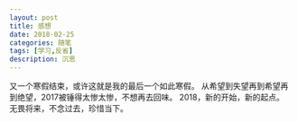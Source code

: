 ```yaml
---
layout: post
title: 感想
date: 2018-02-25
categories: 随笔
tags: [学习,反省]
description: 沉思
---
```


  又一个寒假结束，或许这就是我的最后一个如此寒假。
  从希望到失望再到希望再到绝望，2017被锤得太惨太惨，不想再去回味。
  2018，新的开始，新的起点。
  无畏将来，不念过去，珍惜当下。
 


